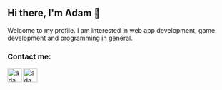 ##  Hi there, I'm Adam 👋
Welcome to my profile. I am interested in web app development, game development and programming in general.

### Contact me:
[<img align="left" alt="adam077x | Twitter" width="32px" src="https://cdn.jsdelivr.net/npm/simple-icons@v3/icons/twitter.svg" />][twitter]
[<img align="left" alt="adam077x | Email" width="32px" src="https://icons.getbootstrap.com/assets/icons/mailbox.svg" />][email]
</br>
</br>

[twitter]: https://twitter.com/adam077x
[email]: mailto:adam.heczko@gmail.com
